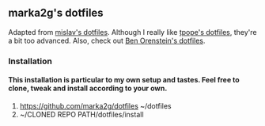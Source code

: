 ## marka2g's dotfiles

Adapted from [mislav's dotfiles](https://github.com/mislav/dotfiles). Although I really like [tpope's dotfiles](https://github.com/tpope/tpope), they're a bit too advanced. Also, check out [Ben Orenstein's dotfiles](https://github.com/r00k/dotfiles).

### Installation
#### This installation is particular to my own setup and tastes.  Feel free to clone, tweak and install according to your own.

1. https://github.com/marka2g/dotfiles ~/dotfiles
2. ~/CLONED REPO PATH/dotfiles/install
